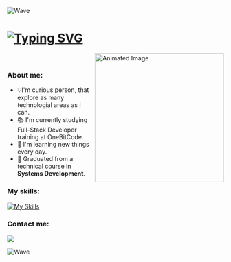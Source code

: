 ![Wave](https://capsule-render.vercel.app/api?type=waving&color=407BFEFF&height=100)

<h1>
  <a href="https://git.io/typing-svg"><img src="https://readme-typing-svg.herokuapp.com?font=Segoe+Ui+bold&weight=900&size=25&pause=1000&color=FEFEFE&background=00065F13&vCenter=true&random=false&width=430&lines=Hi+there!+I'm+Renan+Souza+Silva;Nice+to+meet+you!" alt="Typing SVG" /></a>
</h1>

<a href="#">
  <img align="right" width="300" src="https://github.com/Adam-pw/Adam-pw/blob/main/animation_500_kxa883sd.gif" alt="Animated Image" />
</a>

<br>
<h3 align="left">About me:</h3>
<ul>
  <li>💡I'm curious person, that explore as many technologial areas as I can.</li>
  <li>📚 I'm currently studying Full-Stack Developer training at OneBitCode.</li>
  <li>🌱 I'm learning new things every day.</li>
  <li>🥼 Graduated from a technical course in <strong>Systems Development</strong>.</li>
</ul>

<h3 align="left">My skills:</h3>

[![My Skills](https://skillicons.dev/icons?i=js,ts,html,css,git,bootstrap,sass)](https://skillicons.dev)

<h3 align="left">Contact me:</h3>
<a href="https://www.linkedin.com/in/renansilvadev/" target="_blank"><img src="https://img.shields.io/badge/LinkedIn-F6F6F6?style=for-the-badge&logo=linkedin&logoColor=blue"> </img></a> <br>

![Wave](https://capsule-render.vercel.app/api?type=waving&height=100&section=footer&color=407BFEFF)
